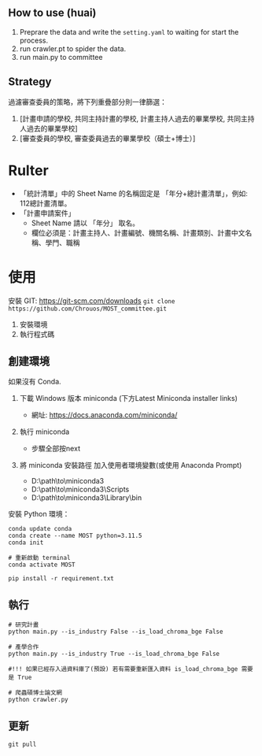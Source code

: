 ## How to use (huai)
1. Preprare the data and write the `setting.yaml` to waiting for start the process. 
2. run crawler.pt to spider the data.
3. run main.py to committee

## Strategy 

過濾審查委員的策略，將下列重疊部分則一律篩選：
1. [計畫申請的學校, 共同主持計畫的學校, 計畫主持人過去的畢業學校, 共同主持人過去的畢業學校]
2. [審查委員的學校, 審查委員過去的畢業學校（碩士+博士）]


# Rulter
+ 「統計清單」中的 Sheet Name 的名稱固定是 「年分+總計畫清單」，例如: 112總計畫清單。
+ 「計畫申請案件」
    + Sheet Name 請以 「年分」 取名。
    + 欄位必須是：計畫主持人、計畫編號、機關名稱、計畫類別、計畫中文名稱、學門、職稱


# 使用
安裝 GIT: https://git-scm.com/downloads
`git clone https://github.com/Chrouos/MOST_committee.git`

1. 安裝環境
2. 執行程式碼

## 創建環境
如果沒有 Conda.
1. 下載 Windows 版本 miniconda (下方Latest Miniconda installer links)
    + 網址: https://docs.anaconda.com/miniconda/

2. 執行 miniconda
    + 步驟全部按next

3. 將 miniconda 安裝路徑 加入使用者環境變數(或使用 Anaconda Prompt)
    + D:\path\to\miniconda3
    + D:\path\to\miniconda3\Scripts
    + D:\path\to\miniconda3\Library\bin

安裝 Python 環境：
```
conda update conda
conda create --name MOST python=3.11.5
conda init

# 重新啟動 terminal
conda activate MOST

pip install -r requirement.txt
```

## 執行
```
# 研究計畫
python main.py --is_industry False --is_load_chroma_bge False

# 產學合作
python main.py --is_industry True --is_load_chroma_bge False

#!!! 如果已經存入過資料庫了(預設) 若有需要重新匯入資料 is_load_chroma_bge 需要是 True

# 爬蟲碩博士論文網
python crawler.py
```

## 更新
```
git pull
```
